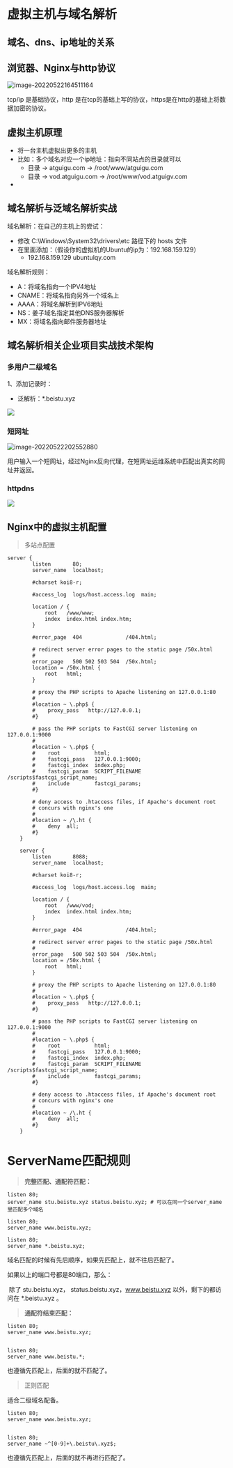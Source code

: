 # 虚拟主机与域名解析

## 域名、dns、ip地址的关系



## 浏览器、Nginx与http协议



![image-20220522164511164](https://raw.githubusercontent.com/lqyspace/mypic/master/PicBed/202205221645355.png)

tcp/ip 是基础协议，http 是在tcp的基础上写的协议，https是在http的基础上将数据加密的协议。

## 虚拟主机原理

- 将一台主机虚拟出更多的主机
- 比如：多个域名对应一个ip地址：指向不同站点的目录就可以
  - 目录 -> atguigu.com -> /root/www/atguigu.com
  - 目录 -> vod.atguigu.com -> /root/www/vod.atguigv.com
- 

## 域名解析与泛域名解析实战

域名解析：在自己的主机上的尝试：

- 修改 C:\Windows\System32\drivers\etc 路径下的 hosts 文件
- 在里面添加：（假设你的虚拟机的Ubuntu的ip为：192.168.159.129）
  - 192.168.159.129 ubuntulqy.com



域名解析规则：

- A：将域名指向一个IPV4地址
- CNAME：将域名指向另外一个域名上
- AAAA：将域名解析到IPV6地址
- NS：姜子域名指定其他DNS服务器解析
- MX：将域名指向邮件服务器地址

## 域名解析相关企业项目实战技术架构



### 多用户二级域名

1、添加记录时：

- 泛解析：*.beistu.xyz

![ ](https://raw.githubusercontent.com/lqyspace/mypic/master/PicBed/202205222026924.png)

### 短网址

![image-20220522202552880](https://raw.githubusercontent.com/lqyspace/mypic/master/PicBed/202205222025050.png)

用户输入一个短网址，经过Nginx反向代理，在短网址运维系统中匹配出真实的网址并返回。

### httpdns

![](https://raw.githubusercontent.com/lqyspace/mypic/master/PicBed/202205222033270.png)

## Nginx中的虚拟主机配置

> 多站点配置

```nginx
server {
        listen       80;
        server_name  localhost;

        #charset koi8-r;

        #access_log  logs/host.access.log  main;

        location / {
            root   /www/www;
            index  index.html index.htm;
        }

        #error_page  404              /404.html;

        # redirect server error pages to the static page /50x.html
        #
        error_page   500 502 503 504  /50x.html;
        location = /50x.html {
            root   html;
        }

        # proxy the PHP scripts to Apache listening on 127.0.0.1:80
        #
        #location ~ \.php$ {
        #    proxy_pass   http://127.0.0.1;
        #}

        # pass the PHP scripts to FastCGI server listening on 127.0.0.1:9000
        #
        #location ~ \.php$ {
        #    root           html;
        #    fastcgi_pass   127.0.0.1:9000;
        #    fastcgi_index  index.php;
        #    fastcgi_param  SCRIPT_FILENAME  /scripts$fastcgi_script_name;
        #    include        fastcgi_params;
        #}

        # deny access to .htaccess files, if Apache's document root
        # concurs with nginx's one
        #
        #location ~ /\.ht {
        #    deny  all;
        #}
    }

    server {
        listen       8088;
        server_name  localhost;

        #charset koi8-r;

        #access_log  logs/host.access.log  main;

        location / {
            root   /www/vod;
            index  index.html index.htm;
        }

        #error_page  404              /404.html;

        # redirect server error pages to the static page /50x.html
        #
        error_page   500 502 503 504  /50x.html;
        location = /50x.html {
            root   html;
        }

        # proxy the PHP scripts to Apache listening on 127.0.0.1:80
        #
        #location ~ \.php$ {
        #    proxy_pass   http://127.0.0.1;
        #}

        # pass the PHP scripts to FastCGI server listening on 127.0.0.1:9000
        #
        #location ~ \.php$ {
        #    root           html;
        #    fastcgi_pass   127.0.0.1:9000;
        #    fastcgi_index  index.php;
        #    fastcgi_param  SCRIPT_FILENAME  /scripts$fastcgi_script_name;
        #    include        fastcgi_params;
        #}

        # deny access to .htaccess files, if Apache's document root
        # concurs with nginx's one
        #
        #location ~ /\.ht {
        #    deny  all;
        #}
    }
```



# ServerName匹配规则

> **完整匹配、通配符匹配：**

```
listen 80;
server_name stu.beistu.xyz status.beistu.xyz; # 可以在同一个server_name里匹配多个域名

listen 80;
server_name www.beistu.xyz;

listen 80;
server_name *.beistu.xyz;
```

域名匹配的时候有先后顺序，如果先匹配上，就不往后匹配了。

如果以上的端口号都是80端口，那么：

​	除了 stu.beistu.xyz， status.beistu.xyz，www.beistu.xyz  以外，剩下的都访问在 *.beistu.xyz 。

> **通配符结束匹配：**

```
listen 80;
server_name www.beistu.xyz;


listen 80;
server_name www.beistu.*;
```

也遵循先匹配上，后面的就不匹配了。

> 正则匹配

适合二级域名配备。

```
listen 80;
server_name www.beistu.xyz;


listen 80;
server_name ~^[0-9]+\.beistu\.xyz$;
```

也遵循先匹配上，后面的就不再进行匹配了。



























